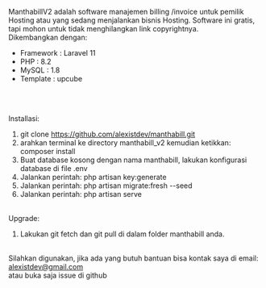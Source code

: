 ManthabillV2 adalah software manajemen billing /invoice untuk pemilik Hosting atau yang sedang menjalankan bisnis Hosting. Software ini gratis, tapi mohon untuk tidak menghilangkan link copyrightnya.<br>
Dikembangkan dengan:<br>
<ul>
	<li>Framework : Laravel 11</li>
  <li>PHP : 8.2</li>
  <li>MySQL : 1.8</li>
	<li>Template : upcube</li>
</ul>
<br><br>

Installasi:</br>
1. git clone https://github.com/alexistdev/manthabill.git</br>
2. arahkan terminal ke directory manthabill_v2 kemudian ketikkan: composer install
2. Buat database kosong dengan nama manthabill, lakukan konfigurasi database di file .env</br>
3. Jalankan perintah: php artisan key:generate</br>
4. Jalankan perintah: php artisan migrate:fresh --seed</br>
5. Jalankan perintah: php artisan serve
</br></br>

Upgrade:</br>
1. Lakukan git fetch dan git pull di dalam folder manthabill anda.<br><br>

Silahkan digunakan, jika ada yang butuh bantuan bisa kontak saya di email: alexistdev@gmail.com</br>
atau buka saja issue di github
